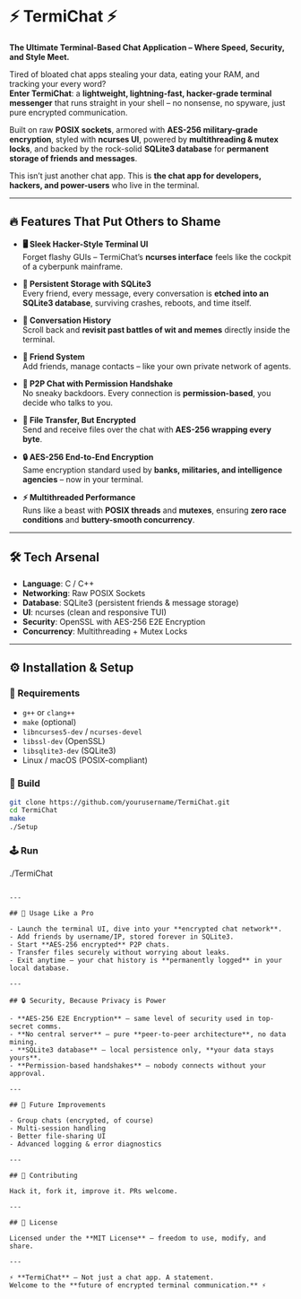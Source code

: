 # ⚡ TermiChat ⚡  

**The Ultimate Terminal-Based Chat Application – Where Speed, Security, and Style Meet.**  

Tired of bloated chat apps stealing your data, eating your RAM, and tracking your every word?  
**Enter TermiChat**: a **lightweight, lightning-fast, hacker-grade terminal messenger** that runs straight in your shell – no nonsense, no spyware, just pure encrypted communication.  

Built on raw **POSIX sockets**, armored with **AES-256 military-grade encryption**, styled with **ncurses UI**, powered by **multithreading & mutex locks**, and backed by the rock-solid **SQLite3 database** for **permanent storage of friends and messages**.  

This isn’t just another chat app. This is **the chat app for developers, hackers, and power-users** who live in the terminal.  

---

## 🔥 Features That Put Others to Shame

- **🖥️ Sleek Hacker-Style Terminal UI**  
  Forget flashy GUIs – TermiChat’s **ncurses interface** feels like the cockpit of a cyberpunk mainframe.  

- **💾 Persistent Storage with SQLite3**  
  Every friend, every message, every conversation is **etched into an SQLite3 database**, surviving crashes, reboots, and time itself.  

- **💬 Conversation History**  
  Scroll back and **revisit past battles of wit and memes** directly inside the terminal.  

- **👥 Friend System**  
  Add friends, manage contacts – like your own private network of agents.  

- **🔗 P2P Chat with Permission Handshake**  
  No sneaky backdoors. Every connection is **permission-based**, you decide who talks to you.  

- **📂 File Transfer, But Encrypted**  
  Send and receive files over the chat with **AES-256 wrapping every byte**.  

- **🔒 AES-256 End-to-End Encryption**  
  Same encryption standard used by **banks, militaries, and intelligence agencies** – now in your terminal.  

- **⚡ Multithreaded Performance**  
  Runs like a beast with **POSIX threads** and **mutexes**, ensuring **zero race conditions** and **buttery-smooth concurrency**.  

---

## 🛠️ Tech Arsenal

- **Language**: C / C++  
- **Networking**: Raw POSIX Sockets  
- **Database**: SQLite3 (persistent friends & message storage)  
- **UI**: ncurses (clean and responsive TUI)  
- **Security**: OpenSSL with AES-256 E2E Encryption  
- **Concurrency**: Multithreading + Mutex Locks  

---

## ⚙️ Installation & Setup  

### 🔧 Requirements
- `g++` or `clang++`  
- `make` (optional)  
- `libncurses5-dev` / `ncurses-devel`  
- `libssl-dev` (OpenSSL)  
- `libsqlite3-dev` (SQLite3)  
- Linux / macOS (POSIX-compliant)  

### 🚀 Build
```bash
git clone https://github.com/yourusername/TermiChat.git
cd TermiChat
make
./Setup
```

### 🕹️ Run
./TermiChat
```

---

## 📖 Usage Like a Pro

- Launch the terminal UI, dive into your **encrypted chat network**.  
- Add friends by username/IP, stored forever in SQLite3.  
- Start **AES-256 encrypted** P2P chats.  
- Transfer files securely without worrying about leaks.  
- Exit anytime – your chat history is **permanently logged** in your local database.  

---

## 🔒 Security, Because Privacy is Power  

- **AES-256 E2E Encryption** – same level of security used in top-secret comms.  
- **No central server** – pure **peer-to-peer architecture**, no data mining.  
- **SQLite3 database** – local persistence only, **your data stays yours**.  
- **Permission-based handshakes** – nobody connects without your approval.  

---

## 🚀 Future Improvements 

- Group chats (encrypted, of course)  
- Multi-session handling  
- Better file-sharing UI  
- Advanced logging & error diagnostics  

---

## 🤝 Contributing  

Hack it, fork it, improve it. PRs welcome.  

---

## 📜 License  

Licensed under the **MIT License** – freedom to use, modify, and share.  

---

⚡ **TermiChat** – Not just a chat app. A statement.  
Welcome to the **future of encrypted terminal communication.** ⚡  
